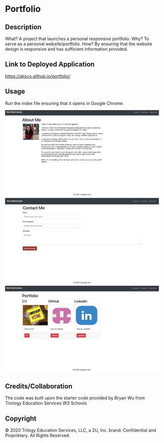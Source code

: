 # Portfolio

## Description 
What? A project that launches a personal responsive portfolio. 
Why? To serve as a personal website/portfolio.
How? By ensuring that the website design is responsive and has sufficient information provided.

## Link to Deployed Application

https://aksco.github.io/portfolio/

## Usage

Run the index file ensuring that it opens in Google Chrome.

![About Me Page](assets/images/AboutMe.png)
![Contact Page](assets/images/ContactMe.png)
![Portfolio Page](assets/images/PortfolioS.png)

## Credits/Collaboration

The code was built upon the starter code provided by Bryan Wu from Triology Education Services
W3 Schools

## Copyright

© 2020 Trilogy Education Services, LLC, a 2U, Inc. brand. Confidential and Proprietary. All Rights Reserved.
